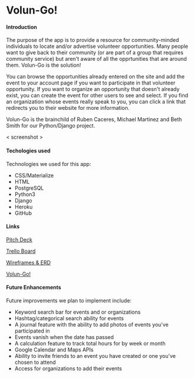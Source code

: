 # Volun-Go!


#### Introduction


The purpose of the app is to provide a resource for community-minded individuals to locate and/or advertise volunteer opportunities. Many people want to give back to their community (or are part of a group that requires community service) but aren't aware of all the opprtunities that are around them. Volun-Go is the solution!

You can browse the opportunities already entered on the site and add the event to your account page if you want to participate in that volunteer opportunity. If you want to organize an opportunity that doesn't already exist, you can create the event for other users to see and select. If you find an organization whose events really speak to you, you can click a link that redirects you to their website for more information.

Volun-Go is the brainchild of Ruben Caceres, Michael Martinez and Beth Smith for our Python/Django project. 

< screenshot >


#### Techologies used


Technologies we used for this app:

  * CSS/Materialize
  * HTML
  * PostgreSQL
  * Python3
  * Django
  * Heroku
  * GitHub


#### Links


[Pitch Deck](https://docs.google.com/presentation/d/1Dk0PctT_g3AA0mQx8NKE249GFP4qO3Gg1lq3aBN9WB8/edit?usp=sharing)


[Trello Board](https://trello.com/b/2graod5Y/volun-go)


[Wireframes & ERD](https://docs.google.com/presentation/d/11YXWbiVTmrwGv1WRCpXx8MM5Obd-4j_9htWnQl8biKc/edit?usp=sharing)


[Volun-Go!](https://volungo.herokuapp.com/)


#### Future Enhancements


Future improvements we plan to implement include:

  * Keyword search bar for events and or organizations
  * Hashtag/categorical search ability for events
  * A journal feature with the ability to add photos of events you've participated in
  * Events vanish when the date has passed
  * A calculation feature to track total hours for by week or month
  * Google Calendar and Maps APIs
  * Ability to invite friends to an event you have created or one you've chosen to attend
  * Access for organizations to add their events
